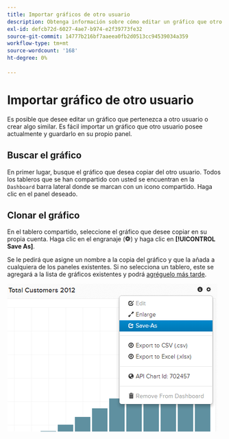 ```yaml
---
title: Importar gráficos de otro usuario
description: Obtenga información sobre cómo editar un gráfico que otro usuario posee o crear algo similar.
exl-id: defcb72d-6027-4ae7-b974-e2f39773fe32
source-git-commit: 14777b216bf7aaeea0fb2d0513cc94539034a359
workflow-type: tm+mt
source-wordcount: '168'
ht-degree: 0%

---
```


# Importar gráfico de otro usuario

Es posible que desee editar un gráfico que pertenezca a otro usuario o crear algo similar. Es fácil importar un gráfico que otro usuario posee actualmente y guardarlo en su propio panel.

## Buscar el gráfico

En primer lugar, busque el gráfico que desea copiar del otro usuario. Todos los tableros que se han compartido con usted se encuentran en la `Dashboard` barra lateral donde se marcan con un icono compartido. Haga clic en el panel deseado.

## Clonar el gráfico

En el tablero compartido, seleccione el gráfico que desee copiar en su propia cuenta. Haga clic en el engranaje (![](../../assets/gear-icon.png)) y haga clic en **[!UICONTROL Save As]**.

Se le pedirá que asigne un nombre a la copia del gráfico y que la añada a cualquiera de los paneles existentes. Si no selecciona un tablero, este se agregará a la lista de gráficos existentes y podrá [agréguelo más tarde](../../data-user/dashboards/add-charts-dashboard.md).

![clientes totales](../../assets/total-customers.png)

